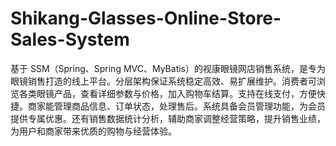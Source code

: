 # Shikang-Glasses-Online-Store-Sales-System
基于 SSM（Spring、Spring MVC、MyBatis）的视康眼镜网店销售系统，是专为眼镜销售打造的线上平台。分层架构保证系统稳定高效、易扩展维护。消费者可浏览各类眼镜产品，查看详细参数与价格，加入购物车结算。支持在线支付，方便快捷。商家能管理商品信息、订单状态，处理售后。系统具备会员管理功能，为会员提供专属优惠。还有销售数据统计分析，辅助商家调整经营策略，提升销售业绩，为用户和商家带来优质的购物与经营体验。 
